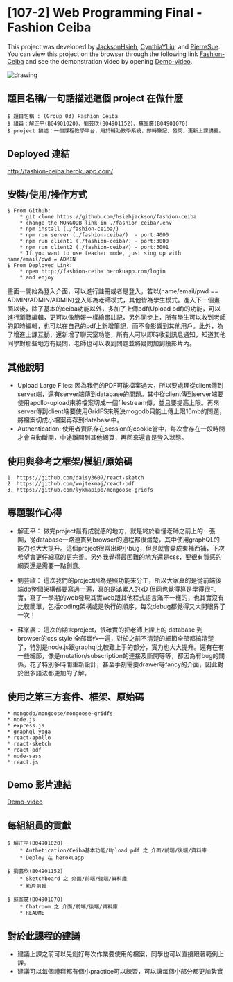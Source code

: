 # [107-2] Web Programming Final - Fashion Ceiba
This project was developed by [JacksonHsieh](https://github.com/hsiehjackson), [CynthiaYLiu](https://github.com/CynthiaYLiu), and [PierreSue](https://github.com/PierreSu). You can view this project on the browser through the following link [Fashion-Ceiba](http://fashion-ceiba.herokuapp.com/login) and see the demonstration video by opening [Demo-video](TODO放連結).

<img src="https://i.imgur.com/s3AY3au.jpg" alt="drawing"/> 

## 題目名稱/一句話描述這個 project 在做什麼
```
$ 題目名稱 : (Group 03) Fashion Ceiba
$ 組員：解正平(B04901020)、劉芸欣(B04901152)、蘇峯廣(B04901070)
$ project 描述：一個課程教學平台，用於輔助教學系統，即時筆記、發問、更新上課講義。
```
## Deployed 連結
http://fashion-ceiba.herokuapp.com/

## 安裝/使用/操作方式
```
$ From Github:
    * git clone https://github.com/hsiehjackson/fashion-ceiba
    * change the MONGODB link in ./fashion-ceiba/.env
    * npm install (./fashion-ceiba/)
    * npm run server (./fashion-ceiba/)  - port:4000
    * npm run client1 (./fashion-ceiba/) - port:3000
    * npm run client2 (./fashion-ceiba/) - port:3001
    * If you want to use teacher mode, just sing up with name/email/pwd = ADMIN
$ From Deployed Link:
    * open http://fashion-ceiba.herokuapp.com/login
    * and enjoy
```
畫面一開始為登入介面，可以進行註冊或者是登入，若以(name/email/pwd == ADMIN/ADMIN/ADMIN)登入即為老師模式，其他皆為學生模式。進入下一個畫面以後，除了基本的ceiba功能以外，多加了上傳pdf(Upload pdf)的功能，可以進行瀏覽編輯，更可以像簡報一樣繪畫註記，另外同步上，所有學生可以收到老師的即時編輯，也可以在自己的pdf上新增筆記，而不會影響到其他用戶。此外，為了增進上課互動，還新增了聊天室功能，所有人可以即時收到訊息通知，知道其他同學對那些地方有疑問，老師也可以收到問題並將疑問加到投影片內。


## 其他說明
* Upload Large Files:
因為我們的PDF可能檔案過大，所以要處理從client傳到server端，還有server端傳到database的問題。其中從client傳到server端要使用apollo-upload來將檔案切成一個filestream傳，並且要提高上限。再來server傳到client端要使用GridFS來解決mogodb只能上傳上限16mb的問題，將檔案切成小檔案再存到database中。
* Authentication:
使用者資訊存在session的cookie當中，每次會存在一段時間才會自動斷開，中途離開到其他網頁，再回來還會是登入狀態。

## 使用與參考之框架/模組/原始碼
```
1. https://github.com/daisy3607/react-sketch
2. https://github.com/wojtekmaj/react-pdf
3. https://github.com/lykmapipo/mongoose-gridfs
```
## 專題製作心得
* 解正平：
做完project最有成就感的地方，就是終於看懂老師之前上的一張圖，從database一路連貫到browser的過程都很清楚，其中使用graphQL的能力也大大提升。這個project很常出現小bug，但是就會變成東補西補，下次希望會更仔細寫的更完善。另外我覺得最困難的地方還是css，要很有質感的網頁還是需要一點創意。

* 劉芸欣：
這次我們的project因為是照功能來分工，所以大家真的是從前端後端db整個架構都要寫過一遍，真的是滿累人的xD 但同也覺得算是學得很扎實，寫了一學期的web發現其實web跟其他程式語言滿不一樣的，也其實沒有比較簡單，包括coding架構或是執行的順序，每次debug都覺得又大開眼界了一次！

* 蘇峯廣：
這次的期末project，很確實的把老師上課上的 database 到 browser的css style 全部實作一遍，對於之前不清楚的細節全部都搞清楚了，特別是node.js跟graphql比較難上手的部分，實力也大大提升。還有在有一些細節，像是mutation/subscription的連接及斷開等等，都因為有bug的關係，花了特別多時間重新設計，甚至手刻需要drawer等fancy的介面，因此對於很多語法都更加的了解。

## 使用之第三方套件、框架、原始碼
```
* mongodb/mongoose/mongoose-gridfs
* node.js
* express.js
* graphql-yoga
* react-apollo
* react-sketch
* react-pdf
* node-sass
* react.js
```
## Demo 影片連結
[Demo-video](TODO放連結)

## 每組組員的貢獻
```
$ 解正平(B04901020)
    * Authetication/Ceiba基本功能/Upload pdf 之 介面/前端/後端/資料庫
    * Deploy 在 herokuapp

$ 劉芸欣(B04901152)
    * Sketchboard 之 介面/前端/後端/資料庫
    * 影片剪輯

$ 蘇峯廣(B04901070)
    * Chatroom 之 介面/前端/後端/資料庫
    * README
```

## 對於此課程的建議
* 建議上課之前可以先創好每次作業要使用的檔案，同學也可以直接跟著範例上課。
* 建議可以每個禮拜都有個小practice可以練習，可以讓每個小部分都更加紮實
